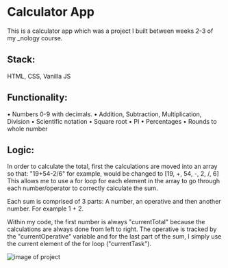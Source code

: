 # Calculator App
This is a calculator app which was a project I built between weeks 2-3 of my _nology course. 

## Stack: 

HTML, CSS, Vanilla JS

## Functionality: 

• Numbers 0-9 with decimals.
• Addition, Subtraction, Multiplication, Division
• Scientific notation
• Square root
• PI
• Percentages
• Rounds to whole number

## Logic: 

In order to calculate the total, first the calculations are moved into an array so that:
"19+54-2/6" for example, would be changed to [19, +, 54, -, 2, /, 6]
This allows me to use a for loop for each element in the array to go through each number/operator to correctly calculate the sum. 

Each sum is comprised of 3 parts: A number, an operative and then another number. For example 1 + 2. 

Within my code, the first number is always "currentTotal" because the calculations are always done from left to right. The operative is tracked by the "currentOperative" variable and for the last part of the sum, I simply use the current element of the for loop ("currentTask").


![image of project](https://i.ibb.co/802zfWs/frontend-image.jpg)